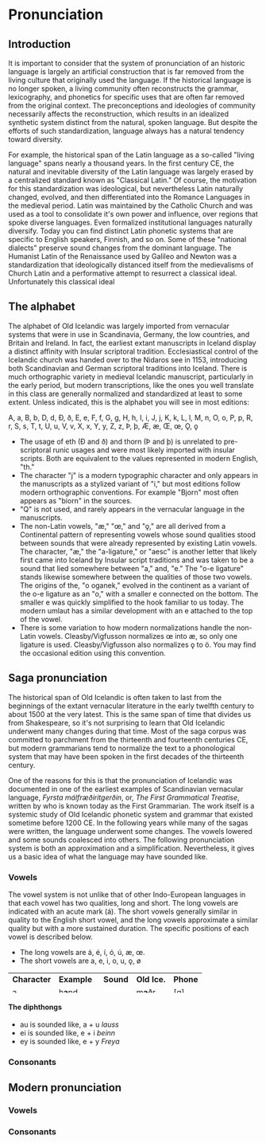 # Pronunciation

## Introduction

It is important to consider that the system of pronunciation of an historic language is largely an artificial construction that is far removed from the living culture that originally used the language. 
If the historical language is no longer spoken, a living community often reconstructs the grammar, lexicography, and phonetics for specific uses that are often far removed from the original context. The preconceptions and ideologies of community necessarily affects the reconstruction, which results in an idealized synthetic system distinct from the natural, spoken language. But despite the efforts of such standardization, language always has a natural tendency toward diversity.

For example, the historical span of the Latin language as a so-called "living language" spans nearly a thousand years. In the first century CE, the natural and inevitable diversity of the Latin language was largely erased by a centralized standard known as "Classical Latin." Of course, the motivation for this standardization was ideological, but nevertheless Latin naturally changed, evolved, and then differentiated into the Romance Languages in the medieval period. Latin was maintained by the Catholic Church and was used as a tool to consolidate it's own power and influence, over regions that spoke diverse languages. Even formalized institutional languages naturally diversify. Today you can find distinct Latin phonetic systems that are specific to English speakers, Finnish, and so on. Some of these "national dialects" preserve sound changes from the dominant language. The Humanist Latin of the Renaissance used by Galileo and Newton was a standardization that ideologically distanced itself from the medievalisms of Church Latin and a performative attempt to resurrect a classical ideal. Unfortunately this classical ideal   


## The alphabet

The alphabet of Old Icelandic was largely imported from vernacular systems that were in use in Scandinavia, Germany, the low countries, and Britain and Ireland. In fact, the earliest extant manuscripts in Iceland display a distinct affinity with Insular scriptoral tradition. Ecclesiastical control of the Icelandic church was handed over to the Nidaros see in 1153, introducing both Scandinavian and German scriptoral traditions into Iceland. There is much orthographic variety in medieval Icelandic manuscript, particularly in the early period, but modern transcriptions, like the ones you well translate in this class are generally normalized and standardized at least to some extent. Unless indicated, this is the alphabet you will see in most editions:

A, a, B, b, D, d, Ð, ð, E, e, F, f, G, g, H, h, I, i, J, j, K, k, L, l, M, n, O, o, P, p, R, r, S, s, T, t, U, u, V, v, X, x, Y, y, Z, z, Þ, þ, Æ, æ, Œ, œ, Ǫ, ǫ

* The usage of eth (Ð and ð) and thorn (Þ and þ) is unrelated to pre-scriptoral runic usages and were most likely imported with insular scripts. Both are equivalent to the values represented in modern English, "th."
* The character "j" is a modern typographic character and only appears in the manuscripts as a stylized variant of "i," but most editions follow modern orthographic conventions. For example "Bjorn" most often appears as "biorn" in the sources.
* "Q" is not used, and rarely appears in the vernacular language in the manuscripts.
* The non-Latin vowels, "æ," "œ," and "ǫ," are all derived from a Continental pattern of representing vowels whose sound qualities stood between sounds that were already represented by existing Latin vowels. The character, "æ," the "a-ligature," or "aesc" is another letter that likely first came into Iceland by Insular script traditions and was taken to be a sound that lied somewhere between "a," and, "e." The "o-e ligature" stands likewise somewhere between the qualities of those two vowels. The origins of the, "o oganek," evolved in the continent as a variant of the o-e ligature as an "o," with a smaller e connected on the bottom. The smaller e was quickly simplified to the hook familiar to us today. The modern umlaut has a similar development with an e attached to the top of the vowel.
* There is some variation to how modern normalizations handle the non-Latin vowels. Cleasby/Vigfusson normalizes œ into æ, so only one ligature is used. Cleasby/Vigfusson also normalizes ǫ to ö. You may find the occasional edition using this convention.

## Saga pronunciation

The historical span of Old Icelandic is often taken to last from the beginnings of the extant vernacular literature in the early twelfth century to about 1500 at the very latest. This is the same span of time that divides us from Shakespeare, so it's not surprising to learn that Old Icelandic underwent many changes during that time. Most of the saga corpus was committed to parchment from the thirteenth and fourteenth centuries CE, but modern grammarians tend to normalize the text to a phonological system that may have been spoken in the first decades of the thirteenth century. 

One of the reasons for this is that the pronunciation of Icelandic was documented in one of the earliest examples of Scandinavian vernacular language, _Fyrsta málfræðiritgerðin_, or, _The First Grammatical Treatise_, written by who is known today as the First Grammarian. The work itself is a systemic study of Old Icelandic phonetic system and grammar that existed sometime before 1200 CE. In the following years while many of the sagas were written, the language underwent some changes. The vowels lowered and some sounds coalesced into others. The following pronunciation system is both an approximation and a simplification. Nevertheless, it gives us a basic idea of what the language may have sounded like. 

### Vowels

The vowel system is not unlike that of other Indo-European languages in that each vowel has two qualities, long and short. The long vowels are indicated with an acute mark (á). The short vowels generally similar in quality to the English short vowel, and the long vowels approximate a similar quality but with a more sustained duration. The specific positions of each vowel is described below. 

* The long vowels are á, é, í, ó, ú, æ, œ.
* The short vowels are a, e, i, o, u, ǫ, ø


<table style="width: 500px; height: 40px;" border="0" cellpadding="0" cellspacing="0">
	<tr>
		<td><b>Character</b></td>
		<td><b>Example</b></td>
		<td><b>Sound</b></td>
		<td><b>Old Ice.</b></td>
		<td><b>Phone</b></td>
	</tr>
	<tr>
		<td>a</td>
		<td>h<b>a</b>nd</td>
		<td>
<iframe src="//commons.wikimedia.org/wiki/File:En-uk-hand.ogg?embedplayer=yes" width="35" height="20" frameborder="0" webkitAllowFullScreen mozallowfullscreen allowFullScreen></iframe>
		</td>
		<td>m<b>a</b>ðr</td>
		<td>[ɑ]</td>
	</tr>
	<tr>
		<td>á (≈1200)</td>
		<td>f<b>a</b>ther</td>
		<td>
<iframe src="//commons.wikimedia.org/wiki/File:LL-Q1860_(eng)-Back_ache-father.wav?embedplayer=yes" width="35" height="20" frameborder="0" webkitAllowFullScreen mozallowfullscreen allowFullScreen></iframe>
		</td>
		<td>l<b>á</b>ta</td>
		<td>[ɑː]</td>
	</tr>
	<tr>
		<td>á (≈1250)</td>
		<td>br<b>oa</b>d</td>
		<td>
<iframe src="//commons.wikimedia.org/wiki/File:en-us-broad.ogg?embedplayer=yes" width="35" height="20" frameborder="0" webkitAllowFullScreen mozallowfullscreen allowFullScreen></iframe>
		</td>
		<td>l<b>á</b>ta</td>
		<td>[ɔː]</td>
	</tr>
	<tr>
		<td>e</td>
		<td>m<b>e</b>n</td>
		<td>
<iframe src="//commons.wikimedia.org/wiki/File:en-us-men.ogg?embedplayer=yes" width="35" height="20" frameborder="0" webkitAllowFullScreen mozallowfullscreen allowFullScreen></iframe>
		</td>
		<td>g<b>e</b>kk</td>
		<td>[ɛ]</td>
	</tr>
	<tr>
		<td>é</td>
		<td>R<b>eh</b></td>
		<td>
<iframe src="//commons.wikimedia.org/wiki/File:De-Reh.ogg?embedplayer=yes" width="35" height="20" frameborder="0" webkitAllowFullScreen mozallowfullscreen allowFullScreen></iframe>
		</td>
		<td>l<b>é</b>t</td>
		<td>[eː]</td>
	</tr>
	<tr>
		<td>i</td>
		<td>f<b>i</b>n<b>i</b> (Fr.)</td>
		<td>
<iframe src="//commons.wikimedia.org/wiki/File:LL-Q150_(fra)-LoquaxFR-fini.wav?embedplayer=yes" width="35" height="20" frameborder="0" webkitAllowFullScreen mozallowfullscreen allowFullScreen></iframe>
		</td>
		<td>m<b>i</b>k<b>i</b>ll</td>
		<td>[i]</td>
	</tr>
		<td>í</td>
		<td><b>ea</b>t</td>
		<td>
<iframe src="//commons.wikimedia.org/wiki/File:En-uk-to_eat.ogg?embedplayer=yes" width="35" height="20" frameborder="0" webkitAllowFullScreen mozallowfullscreen allowFullScreen></iframe>
		</td>
		<td>l<b>í</b>ta</td>
		<td>[iː]</td>
	</tr>
	<tr>
		<td>o</td>
		<td><b>eau</b> (Fr.)</td>
		<td>
<iframe src="//commons.wikimedia.org/wiki/File:Fr-eau.ogg?embedplayer=yes" width="35" height="20" frameborder="0" webkitAllowFullScreen mozallowfullscreen allowFullScreen></iframe>
		</td>
		<td>s<b>o</b>fa</td>
		<td>[o]</td>
	</tr>
	<tr>
		<td>ó</td>
		<td>B<b>o</b>te (Gr.)</td>
		<td>
<iframe src="//commons.wikimedia.org/wiki/File:De-Bote.ogg?embedplayer=yes" width="35" height="20" frameborder="0" webkitAllowFullScreen mozallowfullscreen allowFullScreen></iframe>
		</td>
		<td>fl<b>ó</b></td>
		<td>[oː]</td>
	</tr>
	<tr>
		<td>u</td>
		<td>b<b>ou</b></td>
		<td>
<iframe src="//commons.wikimedia.org/wiki/File:Fr-bouche.ogg?embedplayer=yes" width="35" height="20" frameborder="0" webkitAllowFullScreen mozallowfullscreen allowFullScreen></iframe>
		</td>
		<td>s<b>u</b>mar</td>
		<td>[u]</td>
	</tr>
	<tr>
		<td>ú</td>
		<td>dr<b>oo</b>p</td>
		<td>
<iframe src="//commons.wikimedia.org/wiki/File:En-us-droop.ogg?embedplayer=yes" width="35" height="20" frameborder="0" webkitAllowFullScreen mozallowfullscreen allowFullScreen></iframe>
		</td>
		<td>dr<b>ú</b>pa</td>
		<td>[uː]</td>
	</tr>
	<tr>
		<td>y</td>
		<td>r<b>ue</b> (Fr.)</td>
		<td>
<iframe src="//commons.wikimedia.org/wiki/File:Fr-rue.ogg?embedplayer=yes" width="35" height="20" frameborder="0" webkitAllowFullScreen mozallowfullscreen allowFullScreen></iframe>
		</td>
		<td><b>y</b>fir</td>
		<td>[y]</td>
	</tr>
	<tr>
		<td>ý</td>
		<td>p<b>u</b>r (Fr.)</td>
		<td>
<iframe src="//commons.wikimedia.org/wiki/File:Fr-pur.ogg?embedplayer=yes" width="35" height="20" frameborder="0" webkitAllowFullScreen mozallowfullscreen allowFullScreen></iframe>
		</td>
		<td>k<b>ý</b></td>
		<td>[yː]</td>
	</tr>
	<tr>
		<td>æ</td>
		<td>m<b>a</b>t</td>
		<td>
<iframe src="//commons.wikimedia.org/wiki/File:en-us-mat.ogg?embedplayer=yes" width="35" height="20" frameborder="0" webkitAllowFullScreen mozallowfullscreen allowFullScreen></iframe>
		</td>
		<td>s<b>æ</b>r</td>
		<td>[æː]</td>
	</tr>
	<tr>
		<td>ǫ</td>
		<td>s<b>aw</b></td>
		<td>
<iframe src="//commons.wikimedia.org/wiki/File:en-us-saw.ogg?embedplayer=yes" width="35" height="20" frameborder="0" webkitAllowFullScreen mozallowfullscreen allowFullScreen></iframe>
		</td>
		<td>l<b>ǫ</b>nd</td>
		<td>[ɔ]</td>
	</tr>
	<tr>
		<td>ø</td>
		<td>feu (Fr.)</td>
		<td>
<iframe src="//commons.wikimedia.org/wiki/File:Fr-feu.ogg?embedplayer=yes" width="35" height="20" frameborder="0" webkitAllowFullScreen mozallowfullscreen allowFullScreen></iframe>
		</td>
		<td>d<b>ø</b>kkr</td>
		<td>[ø]</td>
	</tr>
	<tr>
		<td>œ</td>
		<td>cr<b>eu</b>se</td>
		<td>
<iframe src="//commons.wikimedia.org/wiki/File:LL-Q150_(fra)-WikiLucas00-creuse.wav?embedplayer=yes" width="35" height="20" frameborder="0" webkitAllowFullScreen mozallowfullscreen allowFullScreen></iframe>
		</td>
		<td>r<b>œ</b>ða</td>
		<td>[øː]</td>
	</tr>
</table>

#### The diphthongs

* au is sounded like, a + u _lauss_
* ei is sounded like, e + i _beinn_
* ey is sounded like, e + y _Freya_

### Consonants

## Modern pronunciation

### Vowels

### Consonants

